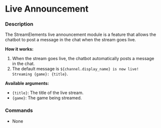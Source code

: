 # Live Announcement

### Description

The StreamElements live announcement module is a feature that allows the chatbot to post a message in the chat when the stream goes live.

**How it works:**

1. When the stream goes live, the chatbot automatically posts a message in the chat.
2. The default message is `${channel.display_name} is now live! Streaming {game}: {title}`.

**Available arguments:**

- `{title}`: The title of the live stream.
- `{game}`: The game being streamed.

### Commands

- None
